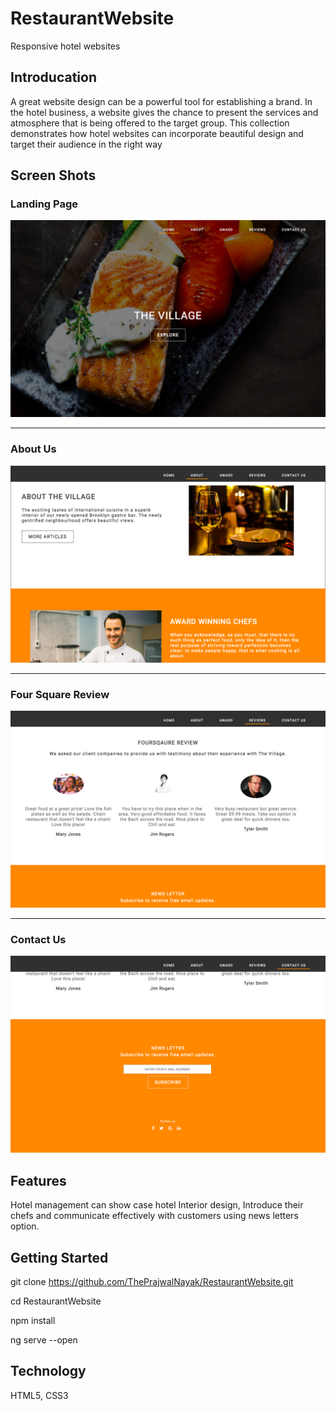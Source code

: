 # RestaurantWebsite

Responsive hotel websites

## Introducation
  A great website design can be a powerful tool for establishing a brand. In the hotel business, a website gives the chance to present the services and atmosphere that is being offered to the target group. This collection demonstrates how hotel websites can incorporate beautiful design and target their audience in the right way
  
## Screen Shots

### Landing Page
![](./images/ScreenShots/Landing%20Page.png)

---

### About Us
![](./images/ScreenShots/About%20Us.png)

---

### Four Square Review
![](./images/ScreenShots/Four%20Square%20Review.png)

---

### Contact Us
![](./images/ScreenShots/Contact%20Us.png)

## Features
Hotel management can show case hotel Interior design, Introduce their chefs and communicate effectively with customers using news letters option.

## Getting Started

git clone https://github.com/ThePrajwalNayak/RestaurantWebsite.git

cd RestaurantWebsite

npm install

ng serve --open

## Technology

HTML5, CSS3


